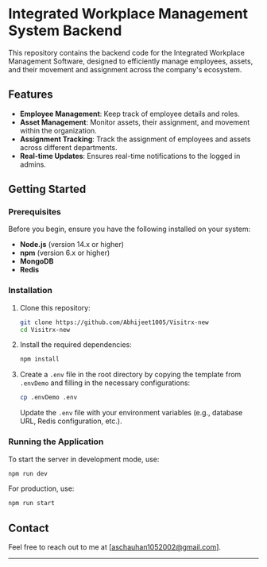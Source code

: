 # Integrated Workplace Management System Backend

This repository contains the backend code for the Integrated Workplace Management Software, designed to efficiently manage employees, assets, and their movement and assignment across the company's ecosystem.

## Features

- **Employee Management**: Keep track of employee details and roles.
- **Asset Management**: Monitor assets, their assignment, and movement within the organization.
- **Assignment Tracking**: Track the assignment of employees and assets across different departments.
- **Real-time Updates**: Ensures real-time notifications to the logged in admins.

## Getting Started

### Prerequisites

Before you begin, ensure you have the following installed on your system:

- **Node.js** (version 14.x or higher)
- **npm** (version 6.x or higher)
- **MongoDB** 
- **Redis** 

### Installation

1. Clone this repository:

   ```bash
   git clone https://github.com/Abhijeet1005/Visitrx-new
   cd Visitrx-new
   ```

2. Install the required dependencies:

   ```bash
   npm install
   ```

3. Create a `.env` file in the root directory by copying the template from `.envDemo` and filling in the necessary configurations:

   ```bash
   cp .envDemo .env
   ```

   Update the `.env` file with your environment variables (e.g., database URL, Redis configuration, etc.).

### Running the Application

To start the server in development mode, use:

```bash
npm run dev
```

For production, use:

```bash
npm run start
```

## Contact

Feel free to reach out to me at [aschauhan1052002@gmail.com].

---
